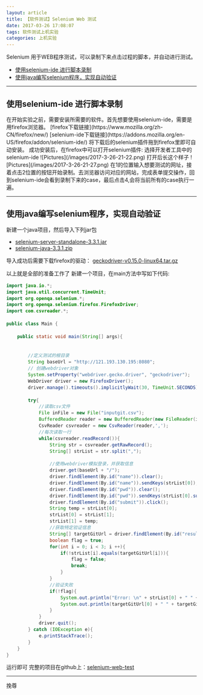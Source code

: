 ```yaml
---
layout: article
title: 【软件测试】Selenium Web 测试
date: 2017-03-26 17:08:07
tags: 软件测试上机实验
categories: 上机实验
---
```


Selenium 用于WEB程序测试，可以录制下来点击过程的脚本，并自动进行测试。

- [使用selenium-ide 进行脚本录制](#ide)
- [使用java编写selenium程序，实现自动验证](#selenium-java)

---
<h2 id='ide'>使用selenium-ide 进行脚本录制</h2>
在开始实验之前，需要安装所需要的软件。首先想要使用selenium-ide，需要是用firefox浏览器。
[firefox下载链接](https://www.mozilla.org/zh-CN/firefox/new/)
[selenium-ide下载链接](https://addons.mozilla.org/en-US/firefox/addon/selenium-ide/)
将下载后的selenium插件拖到firefox里即可自动安装。
成功安装后，在firefox中可以打开selenium插件:
选择开发者工具中的selenium-ide
![Pictures](/images/2017-3-26-21-22.png)
打开后长这个样子
![Pictures](/images/2017-3-26-21-27.png)
在1的位置输入想要测试的网址，接着点击2位置的按钮开始录制。去浏览器访问对应的网站，完成表单提交操作，回到selenium-ide会看到录制下来的case，最后点击4,会将当前所有的case执行一遍。

---

<h2 id='selenium-java'>使用java编写selenium程序，实现自动验证</h2>
新建一个java项目，然后导入下列jar包

- [selenium-server-standalone-3.3.1.jar](http://selenium-release.storage.googleapis.com/3.3/selenium-server-standalone-3.3.1.jar)
- [selenium-java-3.3.1.zip](http://selenium-release.storage.googleapis.com/3.3/selenium-java-3.3.1.zip)

导入成功后需要下载firefox的驱动：
[geckodriver-v0.15.0-linux64.tar.gz](https://github.com/mozilla/geckodriver/releases/download/v0.15.0/geckodriver-v0.15.0-linux64.tar.gz)

以上就是全部的准备工作了
新建一个项目，在main方法中写如下代码:
```java
import java.io.*;
import java.util.concurrent.TimeUnit;
import org.openqa.selenium.*;
import org.openqa.selenium.firefox.FirefoxDriver;
import com.csvreader.*;

public class Main {

    public static void main(String[] args){


        //定义测试的根目录
        String baseUrl = "http://121.193.130.195:8080";
        // 创建webdriver对象
        System.setProperty("webdriver.gecko.driver", "geckodriver");
        WebDriver driver = new FirefoxDriver();
        driver.manage().timeouts().implicitlyWait(30, TimeUnit.SECONDS);

        try{
            //读取csv文件
            File inFile = new File("inputgit.csv");
            BufferedReader reader = new BufferedReader(new FileReader(inFile));
            CsvReader csvreader = new CsvReader(reader,',');
            //每次读取一行
            while(csvreader.readRecord()){
                String str = csvreader.getRawRecord();
                String[] strList = str.split(",");

                //使用webdriver模拟登录，并获取信息
                driver.get(baseUrl + "/");
                driver.findElement(By.id("name")).clear();
                driver.findElement(By.id("name")).sendKeys(strList[0]);
                driver.findElement(By.id("pwd")).clear();
                driver.findElement(By.id("pwd")).sendKeys(strList[0].substring(4));
                driver.findElement(By.id("submit")).click();
                String temp = strList[0];
                strList[0] = strList[1];
                strList[1] = temp;
                //获取特定验证信息
                String[] targetGitUrl = driver.findElement(By.id("resultString")).getAttribute("innerHTML").trim().split(",");
                boolean flag = true;
                for(int i = 0; i < 3; i ++){
                    if(!strList[i].equals(targetGitUrl[i])){
                        flag = false;
                        break;
                    }
                }
                //验证失败
                if(!flag){
                    System.out.println("Error: \n" + strList[0] + " " + strList[1] + " " + strList[2]);
                    System.out.println(targetGitUrl[0] + " " + targetGitUrl[1] + " " + targetGitUrl[2]);
                }
            }
            driver.quit();
        } catch (IOException e){
            e.printStackTrace();
        }
    }
}
```
运行即可
完整的项目在github上：[selenium-web-test](https://github.com/wanghaichi/selenium-web-test)

---
挽尊
